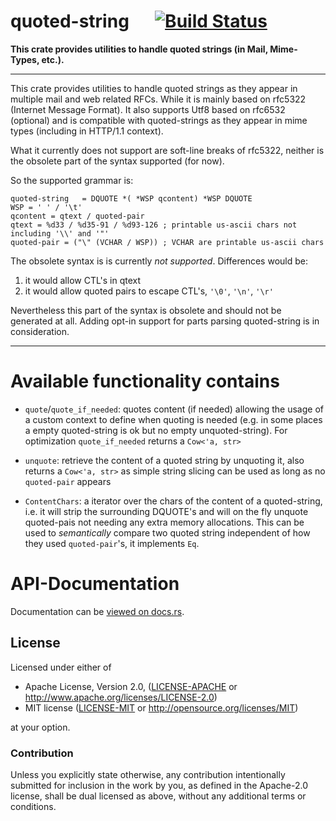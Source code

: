 
# quoted-string &emsp; [![Build Status](https://travis-ci.org/1aim/quoted_string.svg?branch=master)](https://travis-ci.org/1aim/quoted_string)

**This crate provides utilities to handle quoted strings (in Mail, Mime-Types, etc.).**

---

This crate provides utilities to handle quoted strings as they appear in multiple
mail and web related RFCs. While it is mainly based on rfc5322 (Internet Message Format).
It also supports Utf8 based on rfc6532 (optional) and is compatible with quoted-strings
as they appear in mime types (including in HTTP/1.1 context).

What it currently does not support are soft-line breaks of rfc5322,
neither is the obsolete part of the syntax supported (for now).

So the supported grammar is:

```
quoted-string   = DQUOTE *( *WSP qcontent) *WSP DQUOTE
WSP = ' ' / '\t'
qcontent = qtext / quoted-pair
qtext = %d33 / %d35-91 / %d93-126 ; printable us-ascii chars not including '\\' and '"'
quoted-pair = ("\" (VCHAR / WSP)) ; VCHAR are printable us-ascii chars
```

The obsolete syntax is is currently _not supported_. Differences would be:

1. it would allow CTL's in qtext
2. it would allow quoted pairs to escape CTL's, `'\0'`, `'\n'`, `'\r'` 
   
Nevertheless this part of the syntax is obsolete and should not be generated
at all. Adding opt-in support for parts parsing quoted-string is in consideration. 

---

# Available functionality contains

- `quote`/`quote_if_needed`: quotes content (if needed) allowing the usage of a custom context to define when
  quoting is needed (e.g. in some places a empty quoted-string is ok but no empty unquoted-string).
  For optimization `quote_if_needed` returns a `Cow<'a, str>`

- `unquote`: retrieve the content of a quoted string by unquoting it, also returns a `Cow<'a, str>`
  as simple string slicing can be used as long as no `quoted-pair` appears
 
- `ContentChars`: a iterator over the chars of the content of a quoted-string, i.e. it will strip
  the surrounding DQUOTE's and will on the fly unquote quoted-pais not needing any extra memory
  allocations. This can be used to _semantically_ compare two quoted string independent of how
  they used `quoted-pair`'s, it implements `Eq`.
  

# API-Documentation

Documentation can be [viewed on docs.rs](https://docs.rs/quoted-string).


## License

Licensed under either of

 * Apache License, Version 2.0, ([LICENSE-APACHE](LICENSE-APACHE) or http://www.apache.org/licenses/LICENSE-2.0)
 * MIT license ([LICENSE-MIT](LICENSE-MIT) or http://opensource.org/licenses/MIT)

at your option.

### Contribution

Unless you explicitly state otherwise, any contribution intentionally submitted
for inclusion in the work by you, as defined in the Apache-2.0 license, shall be dual licensed as above, without any
additional terms or conditions.
